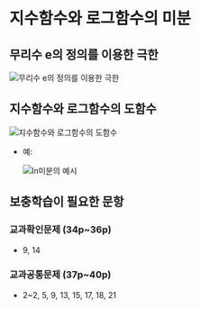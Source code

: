 # 지수함수와 로그함수의 미분
## 무리수 e의 정의를 이용한 극한
![](https://dthumb-phinf.pstatic.net/?src=%22https%3A%2F%2Fssl.pstatic.net%2Fimages.se2%2Fsmedit%2F2011%2F12%2F21%2Fgwg96r0yj96550.jpg%22&type=w2 "무리수 e의 정의를 이용한 극한")

## 지수함수와 로그함수의 도함수
![](http://cfile10.uf.tistory.com/image/25066A495627BB8B0F26BA "지수함수와 로그함수의 도함수")

- 예:
  
  ![](https://kin-phinf.pstatic.net/20180228_67/15198183673330Nlid_JPEG/%C0%CC%B9%CC%C1%F6_3.jpg?type=w620 "ln미분의 예시")
## 보충학습이 필요한 문항
### 교과확인문제 (34p~36p) 
  - 9, 14
### 교과공통문제 (37p~40p)
  - 2~2, 5, 9, 13, 15, 17, 18, 21
